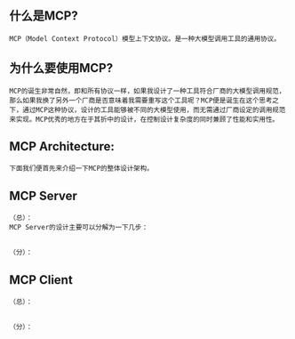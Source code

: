 ## 什么是MCP?
    MCP（Model Context Protocol）模型上下文协议。是一种大模型调用工具的通用协议。

## 为什么要使用MCP?
    MCP的诞生非常自然，即和所有协议一样，如果我设计了一种工具符合厂商的大模型调用规范，那么如果我换了另外一个厂商是否意味着我需要重写这个工具呢？MCP便是诞生在这个思考之下，通过MCP这种协议，设计的工具能够被不同的大模型使用，而无需通过厂商设定的调用规范来实现。MCP优秀的地方在于其折中的设计，在控制设计复杂度的同时兼顾了性能和实用性。

## MCP Architecture:
    下面我们便首先来介绍一下MCP的整体设计架构。

## MCP Server
    （总）：
    MCP Server的设计主要可以分解为一下几步：


    （分）：

## MCP Client
    （总）：


    （分）：